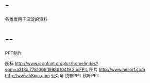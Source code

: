 # -
各维度用于沉淀的资料
# --
PPT制作

图标
http://www.iconfont.cn/plus/home/index?spm=a313x.7781069.1998910419.2.icFPIL
图片
http://www.hellorf.com http://www.58pic.com
公众号
锐普PPT 秋叶PPT
